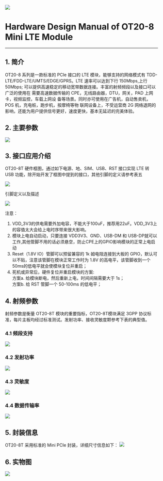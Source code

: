 ![](https://i.imgur.com/Q8Jcei1.png)

# Hardware Design Manual of OT20-8 Mini LTE Module
---


## 1. 简介 

OT20-8 系列是一款标准的 PCIe 接口的 LTE 模块，能够支持的网络模式有 TDD-LTE/FDD-LTE/UMTS/EDGE/GPRS。LTE 速率可以达到下行 150Mbps,上行 50Mbps; 可以提供高速稳定的移动宽带数据连接。丰富的射频频段以及接口可以广泛的使用在 需要高速数据传输的 CPE，无线路由器，DTU，网关，PAD 上网卡，视频监控，车载上网设 备等场景。同时亦可使用在广告机，自动售卖机，POS 机，充电桩，跑步机，按摩椅等物 联网设备上，不受运营商 2G 网络退网的影响，还能为用户提供信号更好，速度更快，基本无延迟的完美体验。

## 2. 主要参数 

![](https://i.imgur.com/JM6bfu8.png)


## 3. 接口应用介绍 

OT20-8T 硬件框图，通过如下电源、地、SIM、USB、RST 接口实现 LTE 转 USB 功能，除开始开发了框图中提到的接口，其他引脚的定义请参考表五

![](https://i.imgur.com/VGXjNxK.png)


引脚定义以及描述

![](https://i.imgur.com/ptCWbDW.png)

注意：
1. VDD_3V3的供电需要外加电容，不能大于100uF，推荐用22uF。VDD_3V3上的容值太大会给上电时序带来很大影响。  
2. 模块上电自动启动，只要连接 VDD3V3、GND、USB-DM 和 USB-DP就可以工作,其他管脚不用的话必须悬空，防止CPE上的GPIO影响模块的正常上电启动  
3. Reset（1.8V IO）管脚可以预留兼容的 1k 姆电阻连接到大板的 GPIO，默认可以不贴，注意该管脚在模块正常工作时为 1.8V 的高电平，该管脚收到一个50ms的低电平就会使模块复位并重启；  
4. 死机或异常后，硬件复位并重启模块的方案:  
   方案a. 给模块断电，然后重新上电，时间间隔需要大于 1s；  
   方案b. 给 RST 管脚一个 50-100ms 的低电平；


## 4. 射频参数 
射频参数是衡量 OT20-8T 模块的重要指标，OT20-8T模块满足 3GPP 协议标准，每片主板均经过标准测试。发射功率、接收灵敏度颗参考下表的典型值。   
### 4.1 频段支持  
![](https://i.imgur.com/I4B1zKH.png)

### 4.2 发射功率
![](https://i.imgur.com/Lq9wcXn.png)

### 4.3 灵敏度
![](https://i.imgur.com/xYcV7Vs.png)

### 4.4 数据传输率
![](https://i.imgur.com/3ZOy7mx.png)

## 5. 封装信息  
OT20-8T 采用标准的 Mini PCIe 封装，详细尺寸信息如下： 
![](https://i.imgur.com/zpefGoq.png)

## 6. 实物图
![](https://i.imgur.com/z3Nb5FC.png)

